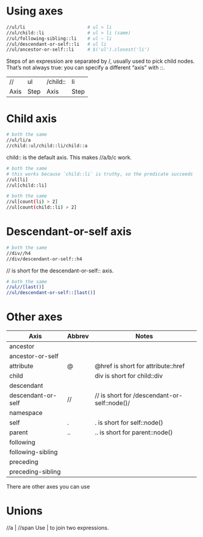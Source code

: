 # Using axes

```bash
//ul/li                       # ul > li
//ul/child::li                # ul > li (same)
//ul/following-sibling::li    # ul ~ li
//ul/descendant-or-self::li   # ul li
//ul/ancestor-or-self::li     # $('ul').closest('li')
```

Steps of an expression are separated by /, usually used to pick child nodes.
That’s not always true: you can specify a different “axis” with ::.

|      |      |          |      |
|------|------|----------|------|
| //   | ul   | /child:: | li   |
| Axis | Step | Axis     | Step |

# Child axis

```bash
# both the same
//ul/li/a
//child::ul/child::li/child::a
```

child:: is the default axis. This makes //a/b/c work.

```bash
# both the same
# this works because `child::li` is truthy, so the predicate succeeds
//ul[li]
//ul[child::li]
```

```bash
# both the same
//ul[count(li) > 2]
//ul[count(child::li) > 2]
```



# Descendant-or-self axis

```bash
# both the same
//div//h4
//div/descendant-or-self::h4
```

// is short for the descendant-or-self:: axis.

```bash
# both the same
//ul//[last()]
//ul/descendant-or-self::[last()]
```

# Other axes

| Axis                             | Abbrev   | Notes                                        |
|----------------------------------|----------|----------------------------------------------|
| ancestor                         |          |                                              |
| ancestor-or-self                 |          |                                              |
| attribute                        | @        |  @href is short for attribute::href          |
| child                            |          |  div is short for child::div                 |
| descendant                       |          |                                              |
| descendant-or-self               | //       | // is short for /descendant-or-self::node()/ |
| namespace                        |          |                                              |
| self                             | .        |  . is short for self::node()                 |
| parent                           | ..       | .. is short for parent::node()               |
| following                        |          |                                              |
| following-sibling                |          |                                              |
| preceding                        |          |                                              |
| preceding-sibling                |          |                                              |

There are other axes you can use

# Unions

//a | //span
Use | to join two expressions.
